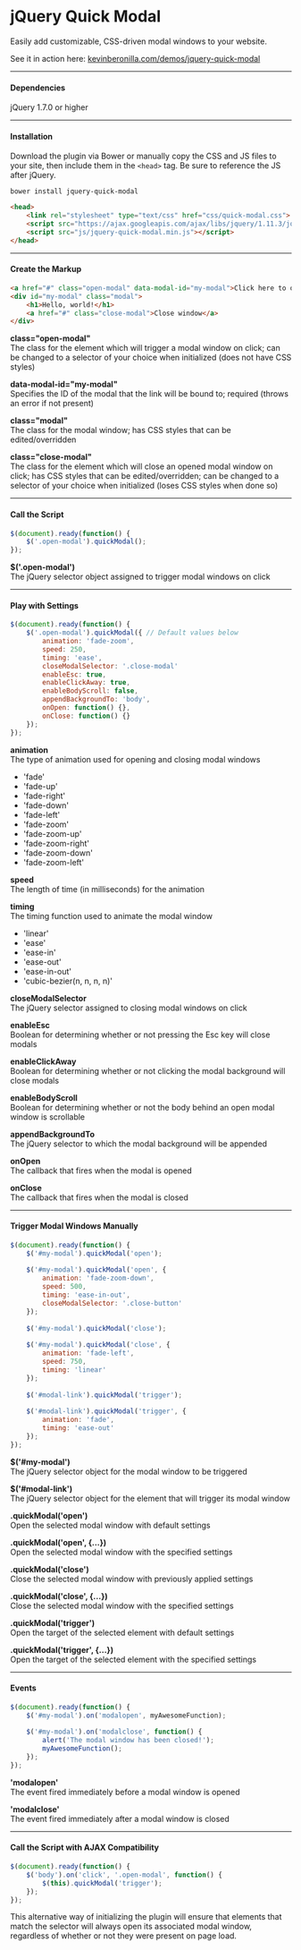 # jQuery Quick Modal
Easily add customizable, CSS-driven modal windows to your website.

See it in action here: <a href="http://kevinberonilla.com/demos/jquery-quick-modal">kevinberonilla.com/demos/jquery-quick-modal</a>

---

#### Dependencies
jQuery 1.7.0 or higher

---

#### Installation
Download the plugin via Bower or manually copy the CSS and JS files to your site, then include them in the `<head>` tag. Be sure to reference the JS after jQuery.
```
bower install jquery-quick-modal
```
```html
<head>
    <link rel="stylesheet" type="text/css" href="css/quick-modal.css">
    <script src="https://ajax.googleapis.com/ajax/libs/jquery/1.11.3/jquery.min.js"></script>
    <script src="js/jquery-quick-modal.min.js"></script>
</head>
```

---

#### Create the Markup
```html
<a href="#" class="open-modal" data-modal-id="my-modal">Click here to open a modal window</a>
<div id="my-modal" class="modal">
    <h1>Hello, world!</h1>
    <a href="#" class="close-modal">Close window</a>
</div>
```
**class="open-modal"**  
The class for the element which will trigger a modal window on click; can be changed to a selector of your choice when initialized (does not have CSS styles)

**data-modal-id="my-modal"**  
Specifies the ID of the modal that the link will be bound to; required (throws an error if not present)

**class="modal"**   
The class for the modal window; has CSS styles that can be edited/overridden 

**class="close-modal"**   
The class for the element which will close an opened modal window on click; has CSS styles that can be edited/overridden; can be changed to a selector of your choice when initialized (loses CSS styles when done so)

---

#### Call the Script
```javascript
$(document).ready(function() {
    $('.open-modal').quickModal();
});
```
**$('.open-modal')**  
The jQuery selector object assigned to trigger modal windows on click

---

#### Play with Settings
```javascript
$(document).ready(function() {
    $('.open-modal').quickModal({ // Default values below
        animation: 'fade-zoom',
        speed: 250,
        timing: 'ease',
        closeModalSelector: '.close-modal'
        enableEsc: true,
        enableClickAway: true,
        enableBodyScroll: false,
        appendBackgroundTo: 'body',
        onOpen: function() {},
        onClose: function() {}
    });
});
```
**animation**  
The type of animation used for opening and closing modal windows
* 'fade'
* 'fade-up'
* 'fade-right'
* 'fade-down'
* 'fade-left'
* 'fade-zoom'
* 'fade-zoom-up'
* 'fade-zoom-right'
* 'fade-zoom-down'
* 'fade-zoom-left'

**speed**  
The length of time (in milliseconds) for the animation

**timing**   
The timing function used to animate the modal window
* 'linear'
* 'ease'
* 'ease-in'
* 'ease-out'
* 'ease-in-out'
* 'cubic-bezier(n, n, n, n)'

**closeModalSelector**   
The jQuery selector assigned to closing modal windows on click

**enableEsc**   
Boolean for determining whether or not pressing the Esc key will close modals

**enableClickAway**   
Boolean for determining whether or not clicking the modal background will close modals

**enableBodyScroll**   
Boolean for determining whether or not the body behind an open modal window is scrollable

**appendBackgroundTo**   
The jQuery selector to which the modal background will be appended

**onOpen**   
The callback that fires when the modal is opened

**onClose**   
The callback that fires when the modal is closed

---

#### Trigger Modal Windows Manually
```javascript
$(document).ready(function() {
    $('#my-modal').quickModal('open');
    
    $('#my-modal').quickModal('open', {
        animation: 'fade-zoom-down',
        speed: 500,
        timing: 'ease-in-out',
        closeModalSelector: '.close-button'
    });
    
    $('#my-modal').quickModal('close');
    
    $('#my-modal').quickModal('close', {
        animation: 'fade-left',
        speed: 750,
        timing: 'linear'
    });
    
    $('#modal-link').quickModal('trigger');
    
    $('#modal-link').quickModal('trigger', {
        animation: 'fade',
        timing: 'ease-out'
    });
});
```
**$('#my-modal')**  
The jQuery selector object for the modal window to be triggered

**$('#modal-link')**  
The jQuery selector object for the element that will trigger its modal window

**.quickModal('open')**  
Open the selected modal window with default settings

**.quickModal('open', {...})**  
Open the selected modal window with the specified settings

**.quickModal('close')**  
Close the selected modal window with previously applied settings

**.quickModal('close', {...})**  
Close the selected modal window with the specified settings

**.quickModal('trigger')**  
Open the target of the selected element with default settings

**.quickModal('trigger', {...})**  
Open the target of the selected element with the specified settings

---

#### Events
```javascript
$(document).ready(function() {
    $('#my-modal').on('modalopen', myAwesomeFunction);
    
    $('#my-modal').on('modalclose', function() {
        alert('The modal window has been closed!');
        myAwesomeFunction();
    });
});
```
**'modalopen'**  
The event fired immediately before a modal window is opened

**'modalclose'**  
The event fired immediately after a modal window is closed

---

#### Call the Script with AJAX Compatibility
```javascript
$(document).ready(function() {
    $('body').on('click', '.open-modal', function() {
        $(this).quickModal('trigger');
    });
});
```
This alternative way of initializing the plugin will ensure that elements that match the selector will always open its associated modal window, regardless of whether or not they were present on page load.